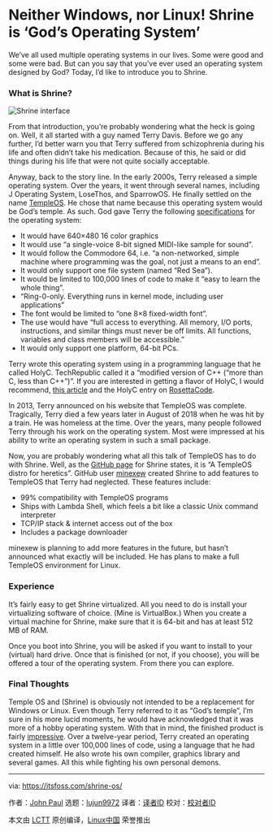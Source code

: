 [#]: subject: "Neither Windows, nor Linux! Shrine is ‘God’s Operating System’"
[#]: via: "https://itsfoss.com/shrine-os/"
[#]: author: "John Paul https://itsfoss.com/author/john/"
[#]: collector: "lujun9972"
[#]: translator: "wxy"
[#]: reviewer: " "
[#]: publisher: " "
[#]: url: " "

Neither Windows, nor Linux! Shrine is ‘God’s Operating System’
======

We’ve all used multiple operating systems in our lives. Some were good and some were bad. But can you say that you’ve ever used an operating system designed by God? Today, I’d like to introduce you to Shrine.

### What is Shrine?

![Shrine interface][1]

From that introduction, you’re probably wondering what the heck is going on. Well, it all started with a guy named Terry Davis. Before we go any further, I’d better warn you that Terry suffered from schizophrenia during his life and often didn’t take his medication. Because of this, he said or did things during his life that were not quite socially acceptable.

Anyway, back to the story line. In the early 2000s, Terry released a simple operating system. Over the years, it went through several names, including J Operating System, LoseThos, and SparrowOS. He finally settled on the name [TempleOS][2]. He chose that name because this operating system would be God’s temple. As such. God gave Terry the following [specifications][3] for the operating system:

  * It would have 640×480 16 color graphics
  * It would use “a single-voice 8-bit signed MIDI-like sample for sound”.
  * It would follow the Commodore 64, i.e. “a non-networked, simple machine where programming was the goal, not just a means to an end”.
  * It would only support one file system (named “Red Sea”).
  * It would be limited to 100,000 lines of code to make it “easy to learn the whole thing”.
  * “Ring-0-only. Everything runs in kernel mode, including user applications”
  * The font would be limited to “one 8×8 fixed-width font”.
  * The use would have “full access to everything. All memory, I/O ports, instructions, and similar things must never be off limits. All functions, variables and class members will be accessible.”
  * It would only support one platform, 64-bit PCs.



Terry wrote this operating system using in a programming language that he called HolyC. TechRepublic called it a “modified version of C++ (“more than C, less than C++”)”. If you are interested in getting a flavor of HolyC, I would recommend, [this article][4] and the HolyC entry on [RosettaCode][5].

In 2013, Terry announced on his website that TempleOS was complete. Tragically, Terry died a few years later in August of 2018 when he was hit by a train. He was homeless at the time. Over the years, many people followed Terry through his work on the operating system. Most were impressed at his ability to write an operating system in such a small package.

Now, you are probably wondering what all this talk of TempleOS has to do with Shrine. Well, as the [GitHub page][6] for Shrine states, it is “A TempleOS distro for heretics”. GitHub user [minexew][7] created Shrine to add features to TempleOS that Terry had neglected. These features include:

  * 99% compatibility with TempleOS programs
  * Ships with Lambda Shell, which feels a bit like a classic Unix command interpreter
  * TCP/IP stack &amp; internet access out of the box
  * Includes a package downloader



minexew is planning to add more features in the future, but hasn’t announced what exactly will be included. He has plans to make a full TempleOS environment for Linux.

### Experience

It’s fairly easy to get Shrine virtualized. All you need to do is install your virtualizing software of choice. (Mine is VirtualBox.) When you create a virtual machine for Shrine, make sure that it is 64-bit and has at least 512 MB of RAM.

Once you boot into Shrine, you will be asked if you want to install to your (virtual) hard drive. Once that is finished (or not, if you choose), you will be offered a tour of the operating system. From there you can explore.

### Final Thoughts

Temple OS and (Shrine) is obviously not intended to be a replacement for Windows or Linux. Even though Terry referred to it as “God’s temple”, I’m sure in his more lucid moments, he would have acknowledged that it was more of a hobby operating system. With that in mind, the finished product is fairly [impressive][8]. Over a twelve-year period, Terry created an operating system in a little over 100,000 lines of code, using a language that he had created himself. He also wrote his own compiler, graphics library and several games. All this while fighting his own personal demons.

--------------------------------------------------------------------------------

via: https://itsfoss.com/shrine-os/

作者：[John Paul][a]
选题：[lujun9972][b]
译者：[译者ID](https://github.com/译者ID)
校对：[校对者ID](https://github.com/校对者ID)

本文由 [LCTT](https://github.com/LCTT/TranslateProject) 原创编译，[Linux中国](https://linux.cn/) 荣誉推出

[a]: https://itsfoss.com/author/john/
[b]: https://github.com/lujun9972
[1]: https://i2.wp.com/itsfoss.com/wp-content/uploads/2021/09/shrine.jpg?resize=800%2C600&ssl=1
[2]: https://templeos.org/
[3]: https://web.archive.org/web/20170508181026/http://www.templeos.org:80/Wb/Doc/Charter.html
[4]: https://harrisontotty.github.io/p/a-lang-design-analysis-of-holyc
[5]: https://rosettacode.org/wiki/Category:HolyC
[6]: https://github.com/minexew/Shrine
[7]: https://github.com/minexew
[8]: http://www.codersnotes.com/notes/a-constructive-look-at-templeos/

